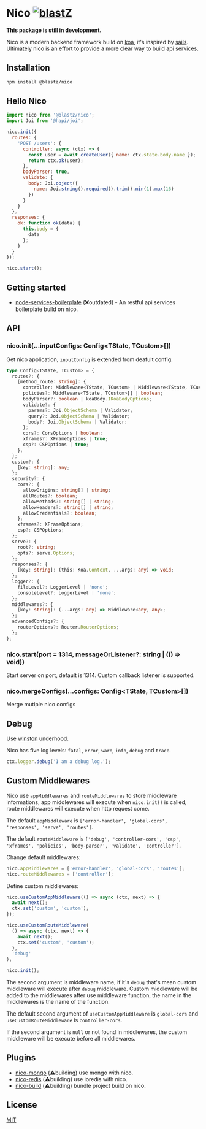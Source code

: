 # Nico [![blastZ](https://circleci.com/gh/blastZ/nico.svg?style=svg)](https://circleci.com/gh/blastZ/nico)

**This package is still in development.**

Nico is a modern backend framework build on [koa](https://github.com/koajs/koa), it's inspired by [sails](https://github.com/balderdashy/sails). Ultimately nico is an effort to provide a more clear way to build api services.

## Installation

```bash
npm install @blastz/nico
```

## Hello Nico

```js
import nico from '@blastz/nico';
import Joi from '@hapi/joi';

nico.init({
  routes: {
    'POST /users': {
      controller: async (ctx) => {
        const user = await createUser({ name: ctx.state.body.name });
        return ctx.ok(user);
      },
      bodyParser: true,
      validate: {
        body: Joi.object({
          name: Joi.string().required().trim().min(1).max(16)
        })
      }
    }
  },
  responses: {
    ok: function ok(data) {
      this.body = {
        data
      };
    }
  }
});

nico.start();
```

## Getting started

- [node-services-boilerplate](https://github.com/blastZ/node-services-boilerplate) (❌outdated) - An restful api services boilerplate build on nico.

## API

### nico.init(...inputConfigs: Config<TState, TCustom>[])

Get nico application, `inputConfig` is extended from deafult config:

```ts
type Config<TState, TCustom> = {
  routes?: {
    [method_route: string]: {
      controller: Middleware<TState, TCustom> | Middleware<TState, TCustom>[];
      policies?: Middleware<TState, TCustom>[] | boolean;
      bodyParser?: boolean | koaBody.IKoaBodyOptions;
      validate?: {
        params?: Joi.ObjectSchema | Validator;
        query?: Joi.ObjectSchema | Validator;
        body?: Joi.ObjectSchema | Validator;
      };
      cors?: CorsOptions | boolean;
      xframes?: XFrameOptions | true;
      csp?: CSPOptions | true;
    };
  };
  custom?: {
    [key: string]: any;
  };
  security?: {
    cors?: {
      allowOrigins: string[] | string;
      allRoutes?: boolean;
      allowMethods?: string[] | string;
      allowHeaders?: string[] | string;
      allowCredentials?: boolean;
    };
    xframes?: XFrameOptions;
    csp?: CSPOptions;
  };
  serve?: {
    root?: string;
    opts?: serve.Options;
  };
  responses?: {
    [key: string]: (this: Koa.Context, ...args: any) => void;
  };
  logger?: {
    fileLevel?: LoggerLevel | 'none';
    consoleLevel?: LoggerLevel | 'none';
  };
  middlewares?: {
    [key: string]: (...args: any) => Middleware<any, any>;
  };
  advancedConfigs?: {
    routerOptions?: Router.RouterOptions;
  };
};
```

### nico.start(port = 1314, messageOrListener?: string | (() => void))

Start server on port, default is 1314. Custom callback listener is supported.

### nico.mergeConfigs(...configs: Config<TState, TCustom>[])

Merge mutiple nico configs

## Debug

Use [winston](https://github.com/winstonjs/winston) underhood.

Nico has five log levels: `fatal`, `error`, `warn`, `info`, `debug` and `trace`.

```js
ctx.logger.debug('I am a debug log.');
```

## Custom Middlewares

Nico use `appMiddlewares` and `routeMiddlewares` to store middleware informations, app middlewares will execute when `nico.init()` is called,
route middlewares will execute when http request come.

The default `appMiddleware` is `['error-handler', 'global-cors', 'responses', 'serve', 'routes']`.

The default `routeMiddleware` is `['debug', 'controller-cors', 'csp', 'xframes', 'policies', 'body-parser', 'validate', 'controller']`.

Change default middlewares:

```js
nico.appMiddlewares = ['error-handler', 'global-cors', 'routes'];
nico.routeMiddlewares = ['controller'];
```

Define custom middlewares:

```js
nico.useCustomAppMiddleware(() => async (ctx, next) => {
  await next();
  ctx.set('custom', 'custom');
});

nico.useCustomRouteMiddleware(
  () => async (ctx, next) => {
    await next();
    ctx.set('custom', 'custom');
  },
  'debug'
);

nico.init();
```

The second argument is middleware name, if it's `debug` that's mean custom middleware will execute after `debug` middleware.
Custom middleware will be added to the middlewares after use middleware function, the name in the middlewares is the name of the function.

The default second argument of `useCustomAppMiddleware` is `global-cors` and `useCustomRouteMiddleware` is `controller-cors`.

If the second argument is `null` or not found in middlewares, the custom middleware will be execute before all middlewares.

## Plugins

- [nico-mongo](https://github.com/blastZ/nico-mongo) (⚠️building) use mongo with nico.
- [nico-redis](https://github.com/blastZ/nico-redis) (⚠️building) use ioredis with nico.
- [nico-build](https://github.com/blastZ/nico-build) (⚠️building) bundle project build on nico.

## License

[MIT](https://github.com/blastZ/nico/blob/master/LICENSE)

